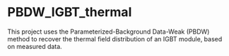 # PBDW_IGBT_thermal
This project uses the Parameterized-Background Data-Weak (PBDW) method to recover the thermal field distribution of an IGBT module, based on measured data.
